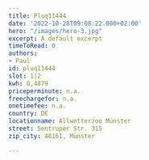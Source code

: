 ```yaml
---
title: Pluq11444
date: '2022-10-28T09:08:22.000+02:00'
hero: "/images/hero-3.jpg"
excerpt: A default excerpt
timeToRead: 0
authors:
- Paul
id: pluq11444
slot: 1|2
kwh: 0,4879
priceperminute: n.a.
freechargefor: n.a.
onetimefee: n.a.
country: DE
locationname: Allwetterzoo Münster
street: Sentruper Str. 315
zip_city: 48161, Münster

---
```

